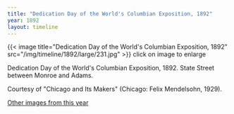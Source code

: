 ```yaml
---
title: "Dedication Day of the World's Columbian Exposition, 1892"
year: 1892
layout: timeline
---
```


{{< image title="Dedication Day of the World's Columbian Exposition, 1892" src="/img/timeline/1892/large/231.jpg" >}}
click on image to enlarge

Dedication Day of the World's Columbian Exposition, 1892. State Street between Monroe and Adams. 

Courtesy of "Chicago and Its Makers" (Chicago: Felix Mendelsohn, 1929).  

[Other images from this year](/historical/timeline/1892)